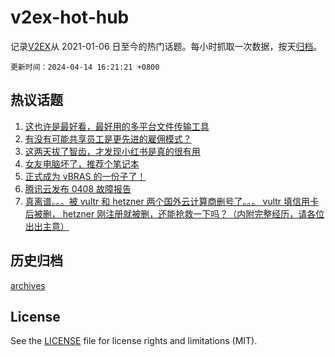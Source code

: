 # v2ex-hot-hub

 记录[V2EX](https://www.v2ex.com/)从 2021-01-06 日至今的热门话题。每小时抓取一次数据，按天[归档](archives)。

`更新时间：2024-04-14 16:21:21 +0800`

## 热议话题

1. [这也许是最好看，最好用的多平台文件传输工具](https://www.v2ex.com/t/1032270)
1. [有没有可能共享员工是更先进的雇佣模式？](https://www.v2ex.com/t/1032289)
1. [这两天拔了智齿，才发现小红书是真的很有用](https://www.v2ex.com/t/1032294)
1. [女友电脑坏了，推荐个笔记本](https://www.v2ex.com/t/1032225)
1. [正式成为 vBRAS 的一份子了！](https://www.v2ex.com/t/1032224)
1. [腾讯云发布 0408 故障报告](https://www.v2ex.com/t/1032290)
1. [真离谱。。。被 vultr 和 hetzner 两个国外云计算商删号了。。。 vultr 填信用卡后被删， hetzner 刚注册就被删，还能抢救一下吗？（内附完整经历，请各位出出主意）](https://www.v2ex.com/t/1032317)

## 历史归档

[archives](archives)

## License

See the [LICENSE](LICENSE) file for license rights and limitations (MIT).
